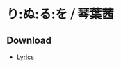 # り:ぬ:る:を ⧸ 琴葉茜

## Download

- [Lyrics](https://raw.githubusercontent.com/intsuc/works/main/20220717/lyrics.txt)
